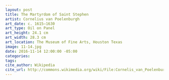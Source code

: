 ```yaml
---
layout: post
title: The Martyrdom of Saint Stephen
artist: Cornelius van Poelenburgh
art_date: c. 1615–1630
art_type: Oil on Panel
art_height: 24.1 cm
art_width: 28.3 cm
art_location: The Museum of Fine Arts, Houston Texas
image: 11-14.jpg
date: 2016-11-14 12:00:00 -05:00
categories:
tags:
cite_author: Wikipedia
cite_url: http://commons.wikimedia.org/wiki/File:Cornelis_van_Poelenburgh_-_The_Martyrdom_of_Saint_Stephen_-_Google_Art_Project.jpg
---
```

